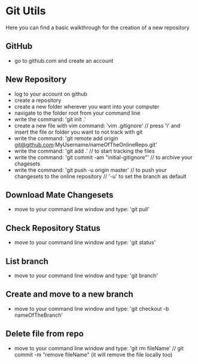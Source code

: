 # Git Utils

Here you can find a basic walkthrough for the creation of a new repository

## GitHub
- go to github.com and create an account

## New Repository
- log to your account on github
- create a repository
- create a new folder wherever you want into your computer
- navigate to the folder root from your command line
- write the command: 'git init .'
- create a new file with vim command: 'vim .gitignore' // press 'i' and insert the file or folder you want to not track with git
- write the command: 'git remote add origin git@github.com:MyUsername/nameOfTheOnlineRepo.git'
- write the command: 'git add .' // to start tracking the files
- write the command: 'git commit -am "initial-gitignore"' // to archive your chagesets
- write the command: 'git push -u origin master' // to push your changesets to the online repository // '-u' to set the branch as default

## Download Mate Changesets
- move to your command line window and type: 'git pull'

## Check Repository Status
- move to your command line window and type: 'git status'

## List branch
- move to your command line window and type: 'git branch'

## Create and move to a new branch
- move to your command line window and type: 'git checkout -b nameOfTheBranch'

## Delete file from repo  
- move to your command line window and type: 'git rm fileName' // git commit -m "remove fileName" (it will remove the file locally too)
